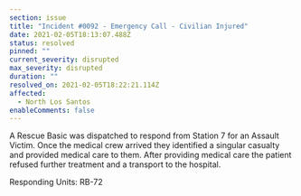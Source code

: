 ```yaml
---
section: issue
title: "Incident #0092 - Emergency Call - Civilian Injured"
date: 2021-02-05T18:13:07.488Z
status: resolved
pinned: ""
current_severity: disrupted
max_severity: disrupted
duration: ""
resolved_on: 2021-02-05T18:22:21.114Z
affected:
  - North Los Santos
enableComments: false
---
```

A Rescue Basic was dispatched to respond from Station 7 for an Assault Victim. Once the medical crew arrived they identified a singular casualty and provided medical care to them. After providing medical care the patient refused further treatment and a transport to the hospital.

Responding Units: RB-72